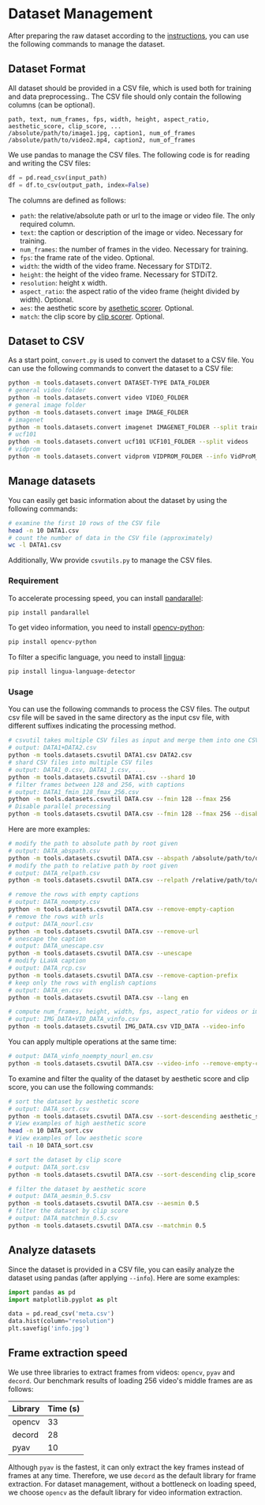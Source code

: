 # Dataset Management

After preparing the raw dataset according to the [instructions](/docs/datasets.md), you can use the following commands to manage the dataset.

## Dataset Format

All dataset should be provided in a CSV file, which is used both for training and data preprocessing.. The CSV file should only contain the following columns (can be optional).

```csv
path, text, num_frames, fps, width, height, aspect_ratio, aesthetic_score, clip_score, ...
/absolute/path/to/image1.jpg, caption1, num_of_frames
/absolute/path/to/video2.mp4, caption2, num_of_frames
```

We use pandas to manage the CSV files. The following code is for reading and writing the CSV files:

```python
df = pd.read_csv(input_path)
df = df.to_csv(output_path, index=False)
```

The columns are defined as follows:

- `path`: the relative/absolute path or url to the image or video file. The only required column.
- `text`: the caption or description of the image or video. Necessary for training.
- `num_frames`: the number of frames in the video. Necessary for training.
- `fps`: the frame rate of the video. Optional.
- `width`: the width of the video frame. Necessary for STDiT2.
- `height`: the height of the video frame. Necessary for STDiT2.
- `resolution`: height x width.
- `aspect_ratio`: the aspect ratio of the video frame (height divided by width). Optional.
- `aes`: the aesthetic score by [asethetic scorer](/tools/aesthetic/README.md). Optional.
- `match`: the clip score by [clip scorer](/tools/clip/README.md). Optional.

## Dataset to CSV

As a start point, `convert.py` is used to convert the dataset to a CSV file. You can use the following commands to convert the dataset to a CSV file:

```bash
python -m tools.datasets.convert DATASET-TYPE DATA_FOLDER
# general video folder
python -m tools.datasets.convert video VIDEO_FOLDER
# general image folder
python -m tools.datasets.convert image IMAGE_FOLDER
# imagenet
python -m tools.datasets.convert imagenet IMAGENET_FOLDER --split train
# ucf101
python -m tools.datasets.convert ucf101 UCF101_FOLDER --split videos
# vidprom
python -m tools.datasets.convert vidprom VIDPROM_FOLDER --info VidProM_semantic_unique.csv
```

## Manage datasets

You can easily get basic information about the dataset by using the following commands:

```bash
# examine the first 10 rows of the CSV file
head -n 10 DATA1.csv
# count the number of data in the CSV file (approximately)
wc -l DATA1.csv
```

Additionally, Ww provide `csvutils.py` to manage the CSV files.

### Requirement

To accelerate processing speed, you can install [pandarallel](https://github.com/nalepae/pandarallel):

```bash
pip install pandarallel
```

To get video information, you need to install [opencv-python](https://github.com/opencv/opencv-python):

```bash
pip install opencv-python
```

To filter a specific language, you need to install [lingua](https://github.com/pemistahl/lingua-py):

```bash
pip install lingua-language-detector
```

### Usage

You can use the following commands to process the CSV files. The output csv file will be saved in the same directory as the input csv file, with different suffixes indicating the processing method.

```bash
# csvutil takes multiple CSV files as input and merge them into one CSV file
# output: DATA1+DATA2.csv
python -m tools.datasets.csvutil DATA1.csv DATA2.csv
# shard CSV files into multiple CSV files
# output: DATA1_0.csv, DATA1_1.csv, ...
python -m tools.datasets.csvutil DATA1.csv --shard 10
# filter frames between 128 and 256, with captions
# output: DATA1_fmin_128_fmax_256.csv
python -m tools.datasets.csvutil DATA.csv --fmin 128 --fmax 256
# Disable parallel processing
python -m tools.datasets.csvutil DATA.csv --fmin 128 --fmax 256 --disable-parallel
```

Here are more examples:

```bash
# modify the path to absolute path by root given
# output: DATA_abspath.csv
python -m tools.datasets.csvutil DATA.csv --abspath /absolute/path/to/dataset
# modify the path to relative path by root given
# output: DATA_relpath.csv
python -m tools.datasets.csvutil DATA.csv --relpath /relative/path/to/dataset

# remove the rows with empty captions
# output: DATA_noempty.csv
python -m tools.datasets.csvutil DATA.csv --remove-empty-caption
# remove the rows with urls
# output: DATA_nourl.csv
python -m tools.datasets.csvutil DATA.csv --remove-url
# unescape the caption
# output: DATA_unescape.csv
python -m tools.datasets.csvutil DATA.csv --unescape
# modify LLaVA caption
# output: DATA_rcp.csv
python -m tools.datasets.csvutil DATA.csv --remove-caption-prefix
# keep only the rows with english captions
# output: DATA_en.csv
python -m tools.datasets.csvutil DATA.csv --lang en

# compute num_frames, height, width, fps, aspect_ratio for videos or images
# output: IMG_DATA+VID_DATA_vinfo.csv
python -m tools.datasets.csvutil IMG_DATA.csv VID_DATA --video-info
```

You can apply multiple operations at the same time:

```bash
# output: DATA_vinfo_noempty_nourl_en.csv
python -m tools.datasets.csvutil DATA.csv --video-info --remove-empty-caption --remove-url --lang en
```

To examine and filter the quality of the dataset by aesthetic score and clip score, you can use the following commands:

```bash
# sort the dataset by aesthetic score
# output: DATA_sort.csv
python -m tools.datasets.csvutil DATA.csv --sort-descending aesthetic_score
# View examples of high aesthetic score
head -n 10 DATA_sort.csv
# View examples of low aesthetic score
tail -n 10 DATA_sort.csv

# sort the dataset by clip score
# output: DATA_sort.csv
python -m tools.datasets.csvutil DATA.csv --sort-descending clip_score

# filter the dataset by aesthetic score
# output: DATA_aesmin_0.5.csv
python -m tools.datasets.csvutil DATA.csv --aesmin 0.5
# filter the dataset by clip score
# output: DATA_matchmin_0.5.csv
python -m tools.datasets.csvutil DATA.csv --matchmin 0.5
```

## Analyze datasets

Since the dataset is provided in a CSV file, you can easily analyze the dataset using pandas (after applying `--info`). Here are some examples:

```python
import pandas as pd
import matplotlib.pyplot as plt

data = pd.read_csv('meta.csv')
data.hist(column="resolution")
plt.savefig('info.jpg')
```

## Frame extraction speed

We use three libraries to extract frames from videos: `opencv`, `pyav` and `decord`. Our benchmark results of loading 256 video's middle frames are as follows:

| Library | Time (s) |
| ------- | -------- |
| opencv  | 33       |
| decord  | 28       |
| pyav    | 10       |

Although `pyav` is the fastest, it can only extract the key frames instead of frames at any time. Therefore, we use `decord` as the default library for frame extraction. For dataset management, without a bottleneck on loading speed, we choose `opencv` as the default library for video information extraction.
